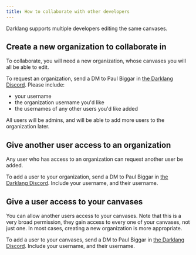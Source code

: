 ```yaml
---
title: How to collaborate with other developers
---
```


Darklang supports multiple developers editing the same canvases.

## Create a new organization to collaborate in

To collaborate, you will need a new organization, whose canvases you will all be
able to edit.

To request an organization, send a DM to Paul Biggar in
[the Darklang Discord](https://darklang.com/discord-invite). Please include:

- your username
- the organization username you'd like
- the usernames of any other users you'd like added

All users will be admins, and will be able to add more users to the organization
later.

## Give another user access to an organization

Any user who has access to an organization can request another user be added.

To add a user to your organization, send a DM to Paul Biggar in
[the Darklang Discord](https://darklang.com/discord-invite). Include your
username, and their username.

## Give a user access to your canvases

You can allow another users access to your canvases. Note that this is a very
broad permission, they gain access to every one of your canvases, not just one.
In most cases, creating a new organization is more appropriate.

To add a user to your canvases, send a DM to Paul Biggar in
[the Darklang Discord](https://darklang.com/discord-invite). Include your
username, and their username.
